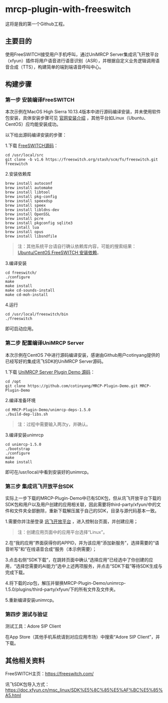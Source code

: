 # mrcp-plugin-with-freeswitch 

这将是我的第一个Github工程。

## 主要目的 

使用FreeSWITCH接受用户手机呼叫，通过UniMRCP Server集成讯飞开放平台（xfyun）插件将用户语音进行语音识别（ASR），并根据自定义业务逻辑调用语音合成（TTS），构建简单的端到端语音呼叫中心。

## 构建步骤

### 第一步 安装编译FreeSWITCH

本次示例在MacOS High Sierra 10.13.4版本中进行源码编译安装，并未使用软件包安装，具体安装步骤可见 [官网安装介绍](https://freeswitch.org/confluence/display/FREESWITCH/macOS+macFI+Installation) ，其他平台如Linux（Ubuntu、CentOS）应均能安装成功。

以下给出源码编译安装的步骤：


1.下载 [FreeSWITCH源码](https://freeswitch.org/stash/scm/fs/freeswitch.git)：

```
cd /usr/local/src
git clone -b v1.6 https://freeswitch.org/stash/scm/fs/freeswitch.git freeswitch
```

2.安装依赖库

```
brew install autoconf
brew install automake
brew install libtool
brew install pkg-config
brew install speexdsp
brew install speex
brew install libldns-dev
brew install OpenSSL
brew install pcre
brew install pkgconfig sqlite3
brew intall lua
brew install opus
brew install libsndfile
```

>注：其他系统平台请自行确认依赖库内容，可能的搜索结果：[Ubuntu/CentOS FreeSWITCH 安装依赖](https://blog.csdn.net/u012121105/article/details/74238595)。

3.编译安装

```
cd freeswitch/
./configure
make
make install
make cd-sounds-install
make cd-moh-install
```

4.运行

```
cd /usr/local/freeswitch/bin
./freeswitch
```

即可启动应用。

### 第二步 配置编译UniMRCP Server

本次示例在CentOS 7中进行源码编译安装，感谢由Github用户cotinyang提供的已经写好的集成讯飞SDK的UniMRCP Server源码。

1.下载 [UniMRCP Server Plugin Demo 源码](https://github.com/cotinyang/MRCP-Plugin-Demo)：

```
cd /opt
git clone https://github.com/cotinyang/MRCP-Plugin-Demo.git MRCP-Plugin-Demo
```

2.编译准备环境

```
cd MRCP-Plugin-Demo/unimrcp-deps-1.5.0
./build-dep-libs.sh
```
>注：过程中需要输入两次y，并确认。

3.编译安装unimrcp

```
cd unimrcp-1.5.0
./bootstrap
./configure
make
make install
```
即可在/usr/local/中看到安装好的unimrcp。

### 第三步 集成讯飞开放平台SDK

实际上一步下载的MRCP-Plugin-Demo中已有SDK包，但从讯飞开放平台下载的SDK包和用户以及用户创建的应用相关联，因此需要将third-party/xfyun/中的文件和文件夹全部删除，重新下载解压属于自己的SDK，目录与源代码基本一致。

1.需要你并注册登录 [讯飞开放平台](https://www.xfyun.cn/) ，进入控制台页面，并创建应用；

>注：创建应用页面中的应用平台选择“Linux”。

2.在“我的应用”界面获得你的APPID，并为该应用“添加新服务”，选择需要的“语音听写”和”在线语音合成“服务（本示例需要）；

3.点击右侧“SDK下载”，在跳转页面中确认“选择应用”已经选中了你创建的应用，“选择您需要的AI能力”选中上述两项服务，并点击“SDK下载”等待SDK生成与完成下载。

4.将下载的zip包，解压并替换MRCP-Plugin-Demo/unimrcp-1.5.0/plugins/third-party/xfyun/下的所有文件及文件夹。

5.重新编译安装unimrcp。

### 第四步 测试与验证

测试工具：Adore SIP Client

在App Store（其他手机系统请到对应应用市场）中搜索“Adore SIP Client”，并下载。

## 其他相关资料

FreeSWITCH主页：https://freeswitch.com/

讯飞SDK包导入方式：https://doc.xfyun.cn/msc_linux/SDK%E5%8C%85%E5%AF%BC%E5%85%A5.html
